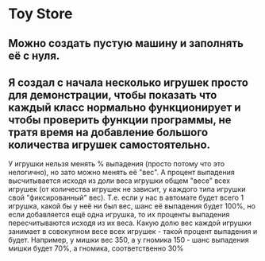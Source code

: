 # Toy Store
## Можно создать пустую машину и заполнять её с нуля.
## Я создал с начала несколько игрушек просто для демонстрации, чтобы показать что каждый класс нормально функционирует и чтобы проверить функции программы, не тратя время на добавление большого количества игрушек самостоятельно.
У игрушки нельзя менять % выпадения (просто потому что это нелогично), но зато можно менять её "вес". А процент выпадения высчитывается исходя из доли веса игрушки общем "весе" всех игрушек (от количества игрушек не зависит, у каждого типа игрушки свой "фиксированный" вес). Т.е. если у нас в автомате будет всего 1 игрушка, какой бы у неё ни был вес, шанс её выпадения будет 100%, но если добавляется ещё одна игрушка, то их проценты выпадения пересчитываются исходя из их веса. Какую долю вес каждой игрушки занимает в совокупном весе всех игрушек - такой процент выпадения и будет. Например, у мишки вес 350, а у гномика 150 - шанс выпадения мишки будет 70%, а гномика, соответственно 30%
